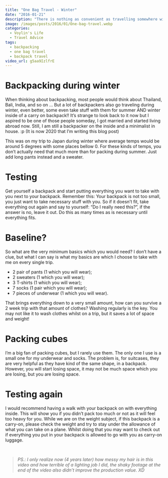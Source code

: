 ```yaml
---
title: "One Bag Travel - Winter"
date: "2016-01-21"
description: "There is nothing as convenient as travelling somewhere with just a backpack. Let's talk about the benefits and how to do it correctly."
image: /images/posts/2016/01/One-bag-travel.webp
categories:
  - Voylin's Life
  - Travel Advice
tags:
  - backpacking
  - one bag travel
  - backpack travel
video_url: g5aa9IzlfrE
---
```


# Backpacking during winter

When thinking about backpacking, most people would think about Thailand, Bali, India, and so on … But a lot of backpackers also go traveling during winter, even better, some even take stuff with them for summer AND winter inside of a carry on backpack!! It’s strange to look back to it now but I aspired to be one of those people someday, I got married and started living abroad now. Still, I am still a backpacker on the inside and a minimalist in house. :p (It is now 2020 that I’m writing this blog post)

This was on my trip to Japan during winter where average temps would be around 5 degrees with some places bellow 0. For these kinds of temps, you don’t actually need that much more than for packing during summer. Just add long pants instead and a sweater.

# Testing

Get yourself a backpack and start putting everything you want to take with you next to your backpack. Remember this: Your backpack is not too small, you just want to take necessary stuff with you. So if it doesn’t fit, take everything out again and say to yourself: “Do I really need this?”, if the answer is no, leave it out. Do this as many times as is necessary until everything fits.

# Baseline?

So what are the very minimum basics which you would need? I don’t have a clue, but what I can say is what my basics are which I choose to take with me on every single trip.

- 2 pair of pants (1 which you will wear);
- 2 sweaters (1 which you will wear);
- 3 T-shirts (1 which you will wear);
- 7 socks (1 pair which you will wear);
- 7 pieces of underwear (1 which you will wear).

That brings everything down to a very small amount, how can you survive a 2 week trip with that amount of clothes? Washing regularly is the key. You may not like it to wash clothes whilst on a trip, but it saves a lot of space and weight!

# Packing cubes

I’m a big fan of packing cubes, but I rarely use them. The only one I use is a small one for my underwear and socks. The problem is, for suitcases, they are very helpful as they have kind of the same shape, in a backpack. However, you will start losing space, it may not be much space which you are losing, but you are losing space. 

# Testing again

I would recommend having a walk with your backpack on with everything inside. This will show you if you didn’t pack too much or not as it will feel too heavy for you. While we are on the weight subject, if this backpack is a carry-on, please check the weight and try to stay under the allowance of what you can take on a plane. Whilst doing that you may want to check out if everything you put in your backpack is allowed to go with you as carry-on luggage.

<br>

> *<p class="text-center">PS.: I only realize now (4 years later) how messy my hair is in this video and how terrible of a lighting job I did, the shaky footage at the end of the video also didn’t improve the production value. XD</p>*
